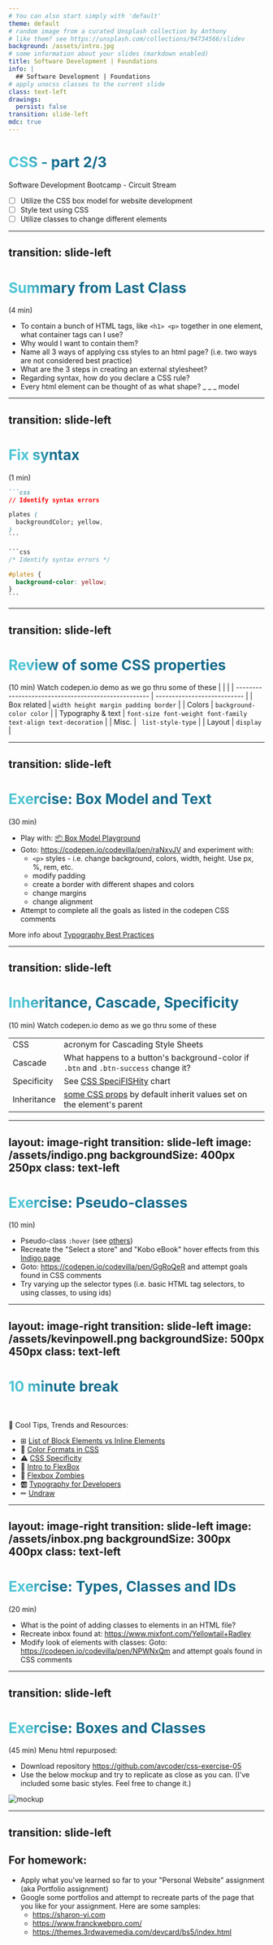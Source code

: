 ```yaml
---
# You can also start simply with 'default'
theme: default
# random image from a curated Unsplash collection by Anthony
# like them? see https://unsplash.com/collections/94734566/slidev
background: /assets/intro.jpg
# some information about your slides (markdown enabled)
title: Software Development | Foundations
info: |
  ## Software Development | Foundations
# apply unocss classes to the current slide
class: text-left
drawings:
  persist: false
transition: slide-left
mdc: true
---
```


# CSS - part 2/3
Software Development Bootcamp - Circuit Stream
- [ ] Utilize the CSS box model for website development
- [ ] Style text using CSS
- [ ] Utilize classes to change different elements

<div class="abs-br m-6 text-xl">
  <a href="https://github.com/slidevjs/slidev" target="_blank" class="slidev-icon-btn">
    <carbon:logo-github />
  </a>
</div>

<!--
TODO: fill in anchor href above to point to github repo for these slides
- take attendance
- verify previous zoom video uploaded
- I updated my menu repo https://github.com/avcoder/css-temp2
-->

---
transition: slide-left
---

# Summary from Last Class
(4 min)

- To contain a bunch of HTML tags, like `<h1> <p>` together in one element, what container tags can I use?
- Why would I want to contain them?
- Name all 3 ways of applying css styles to an html page? (i.e. two ways are not considered best practice)
- What are the 3 steps in creating an external stylesheet?
- Regarding syntax, how do you declare a CSS rule?
- Every html element can be thought of as what shape? _ _ _ model

<style>
h1 {
  background-color: #2B90B6;
  background-image: linear-gradient(45deg, #4EC5D4 10%, #146b8c 20%);
  background-size: 100%;
  -webkit-background-clip: text;
  -moz-background-clip: text;
  -webkit-text-fill-color: transparent;
  -moz-text-fill-color: transparent;
}
</style>

<!--
- Discuss iframe tag
-->

---
transition: slide-left
---

# Fix syntax
(1 min)

````md magic-move {lines: true}
```css
// Identify syntax errors

plates (
  backgroundColor; yellow,
)
```

```css
/* Identify syntax errors */

#plates {
  background-color: yellow;
}
```
````

<!-- 
-->

---
transition: slide-left
---

# Review of some CSS properties
(10 min) Watch codepen.io demo as we go thru some of these
|                                                     |                             |
| --------------------------------------------------- | --------------------------- |
| Box related | `width height margin padding border` |
| Colors | `background-color color`  |
| Typography & text | `font-size font-weight font-family text-align text-decoration` |
| Misc. | ` list-style-type` |
| Layout | `display` |

<!-- 
colors:
- how do hex and rgb work?
- inheritance
- font-weight: specificity
- demonstrate specificity war
- READ: https://css-tricks.com/specifics-on-css-specificity/
-->

---
transition: slide-left
---

# Exercise: Box Model and Text
(30 min)

- Play with: [📦 Box Model Playground](https://plus.tuni.fi/graderW/static/compcs200-spring2023/_static/html/boxmodel.html)
- Goto: https://codepen.io/codevilla/pen/raNxvJV and experiment with:
   - `<p>` styles - i.e. change background, colors, width, height. Use px, %, rem, etc.
   - modify padding
   - create a border with different shapes and colors
   - change margins
   - change alignment
- Attempt to complete all the goals as listed in the codepen CSS comments

More info about [Typography Best Practices](https://www.smashingmagazine.com/2009/08/typographic-design-survey-best-practices-from-the-best-blogs/)

<!-- 
Box Model
- padding all vs padding-top etc.
- Discuss difference between content-box and border-box 
- Discuss good practices when typesetting a website

Codepen
- Create a codepen account if you don't have one
-->

---
transition: slide-left
---

# Inheritance, Cascade, Specificity
(10 min) Watch codepen.io demo as we go thru some of these

|                                                     |                             |
| --------------------------------------------------- | --------------------------- |
| CSS | acronym for Cascading Style Sheets |
| Cascade | What happens to a button's background-color if `.btn` and `.btn-success` change it? |
| Specificity | See [CSS SpeciFISHity](https://cscie12.dce.harvard.edu/lecture_notes/2021-fall/20210921/images/css-specifishity.png) chart |
| Inheritance | [some CSS props](https://stackoverflow.com/questions/5612302/which-css-properties-are-inherited) by default inherit values set on the element's parent |

<!-- 
READ: https://developer.mozilla.org/en-US/docs/Learn_web_development/Core/Styling_basics/Handling_conflicts
-->

---
layout: image-right
transition: slide-left
image: /assets/indigo.png
backgroundSize: 400px 250px
class: text-left
---

# Exercise: Pseudo-classes
(10 min)

- Pseudo-class `:hover` (see [others](https://developer.mozilla.org/en-US/docs/Web/CSS/Pseudo-classes))
- Recreate the "Select a store" and "Kobo eBook" hover effects from this [Indigo page](https://www.indigo.ca/en-ca/more-peppa-5-minute-stories-peppa-pig/9781546124184.html)
- Goto: https://codepen.io/codevilla/pen/GgRoQeR and attempt goals found in CSS comments
- Try varying up the selector types (i.e. basic HTML tag selectors, to using classes, to using ids)

<!-- 
- How do you inspect an element with :hover?
-->

---
layout: image-right
transition: slide-left
image: /assets/kevinpowell.png
backgroundSize: 500px 450px
class: text-left
---

# 10 minute break
<br/>

🍦 Cool Tips, Trends and Resources:
- ⊞ [List of Block Elements vs Inline Elements](https://www.w3schools.com/html/html_blocks.asp)
- 🎨 [Color Formats in CSS](https://www.joshwcomeau.com/css/color-formats/)
- ⚠️ [CSS Specificity](https://css-tricks.com/specifics-on-css-specificity/)
- 💪 [Intro to FlexBox](https://www.youtube.com/watch?v=Vj7NZ6FiQvo&list=PLu8EoSxDXHP7xj_y6NIAhy0wuCd4uVdid)
- 🏹 [Flexbox Zombies](https://mastery.games/post/flexboxzombies2/)
- 🆎 [Typography for Developers](https://css-tricks.com/typography-for-developers/)
- ✏︎ [Undraw](https://undraw.co/illustrations)

<!-- 
- remember: take attendance
-->

---
layout: image-right
transition: slide-left
image: /assets/inbox.png
backgroundSize: 300px 400px
class: text-left
---

# Exercise: Types, Classes and IDs
(20 min)

- What is the point of adding classes to elements in an HTML file?
- Recreate inbox found at: https://www.mixfont.com/Yellowtail+Radley
- Modify look of elements with classes:
Goto: https://codepen.io/codevilla/pen/NPWNxQm and attempt goals found in CSS comments

<!-- 
-->

---
transition: slide-left
---

# Exercise: Boxes and Classes
(45 min) Menu html repurposed:

- Download repository https://github.com/avcoder/css-exercise-05
- Use the below mockup and try to replicate as close as you can.  (I've included some basic styles.  Feel free to change it.)

<img src="/assets/mockup.png" alt="mockup">

<!-- 
- Follow:
https://developer.mozilla.org/en-US/docs/Learn_web_development/Getting_started/Your_first_website/Styling_the_content
- Cascading
- use
-->

---
transition: slide-left
---

## For homework:

- Apply what you've learned so far to your "Personal Website" assignment (aka Portfolio assignment)
- Google some portfolios and attempt to recreate parts of the page that you like for your assignment.  Here are some samples:
   - https://sharon-yi.com
   - https://www.franckwebpro.com/
   - https://themes.3rdwavemedia.com/devcard/bs5/index.html

<!--
- take attendance
-->
